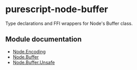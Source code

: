# purescript-node-buffer

Type declarations and FFI wrappers for Node's Buffer class.

## Module documentation

* [Node.Encoding](docs/Node/Encoding.md)
* [Node.Buffer](docs/Node/Buffer.md)
* [Node.Buffer.Unsafe](docs/Node/Buffer/Unsafe.md)
